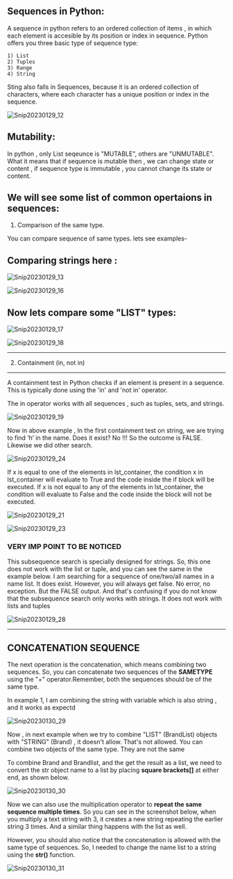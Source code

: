 Sequences in  Python:
  ------------------------

  A sequence in python refers to an ordered collection of items , in which each element is accesible by its position or index in sequence.
  Python offers you three basic type of sequence type:

    1) List
    2) Tuples
    3) Range
    4) String



Sting also falls in Sequences, because it is an ordered collection of characters, where each character has a unique position or index in the sequence.

![Snip20230129_12](https://user-images.githubusercontent.com/93876736/215327417-042d027f-d197-427e-9a6a-0c32f7732f14.png)



Mutability:
-----------

In python , only  List seqeunce is  "MUTABLE", others are "UNMUTABLE".
What it means that if sequence is mutable then , we can change state or content , if sequence type is immutable , you cannot change its state or content.


We will see some list of common opertaions in sequences:
---------------------------------------------------------


1) Comparison of the same type.


You can compare sequence of same types. lets see examples-

 Comparing strings here :
 -----------------------


![Snip20230129_13](https://user-images.githubusercontent.com/93876736/215327509-364bdc52-04a1-4c83-be87-a65f9cdaa7cb.png)

![Snip20230129_16](https://user-images.githubusercontent.com/93876736/215327947-f923af4b-1477-475d-afdd-ef7219fc675f.png)

Now lets compare some "LIST" types:
----------------------------------

![Snip20230129_17](https://user-images.githubusercontent.com/93876736/215328068-de06aff4-1513-40a8-8398-c792d914ff65.png)


![Snip20230129_18](https://user-images.githubusercontent.com/93876736/215328107-9c6cae67-a42f-4838-a8c9-cb45ebd9a698.png)


-------------------------
2) Containment (in, not in)
-------------------------

A containment test in Python checks if an element is present in a sequence. This is typically done using the 'in' and 'not in' operator.

The in operator works with all sequences , such as tuples, sets, and strings.


![Snip20230129_19](https://user-images.githubusercontent.com/93876736/215345862-cce89fcd-3a7a-4b76-805f-8ac4c052b4a8.png)

Now in above example , In the first containment test on string, we are trying to find ‘h’ in the name. 
Does it exist? No !!!
So the outcome is FALSE. Likewise we did other search.


![Snip20230129_24](https://user-images.githubusercontent.com/93876736/215349366-9c78e00d-286a-4673-9c8b-1e1f6df13559.png)



If x is equal to one of the elements in lst_container, the condition x in lst_container will evaluate to True and the code inside the if block will be executed. If x is not equal to any of the elements in lst_container, the condition will evaluate to False and the code inside the block will not be executed.


![Snip20230129_21](https://user-images.githubusercontent.com/93876736/215348814-2b2de2e5-1952-4f82-954e-38fba7d2f62d.png)



![Snip20230129_23](https://user-images.githubusercontent.com/93876736/215348902-6f7f9334-6802-4c71-a2f1-02c81ac7c0e6.png)


### VERY IMP POINT TO BE NOTICED #####


This subsequence search is specially designed for strings. 
So, this one does not work with the list or tuple, and you can see the same in the example below. I am searching for a sequence of one/two/all names in a name list. It does exist. 
However, you will always get false. No error, no exception. But the FALSE output.
And that's confusing if you do not know that the subsequence search only works with strings. It does not work with lists and tuples

![Snip20230129_28](https://user-images.githubusercontent.com/93876736/215361270-e6fbe4d8-51fe-4c48-911b-a47016e0690f.png)


--------------------------------------
CONCATENATION SEQUENCE
--------------------------------------


The next operation is the concatenation, which means combining two sequences. So, you can concatenate two sequences of the **SAMETYPE** using the "+" operator.Remember, both the sequences should be of the same type.

In example 1, I am combining the string with variable which is also string , and it works as expectd

![Snip20230130_29](https://user-images.githubusercontent.com/93876736/215458091-d2b85fcf-6d45-4f1a-a0de-6997f102182e.png)


Now , in next example when we try to combine "LIST" (BrandList) objects with "STRING" (Brand) , it doesn't allow. 
That's not allowed. You can combine two objects of the same type. They are not the same 

To combine Brand and Brandlist, and the get the result as a list, we need to convert the str object name to a list by placing **square brackets[]** at either end, as shown below.


![Snip20230130_30](https://user-images.githubusercontent.com/93876736/215458294-111cabec-9960-4619-ba46-90d33a4266c0.png)


Now we can also use the multiplication operator to **repeat the same sequence multiple times**. So you can see in the screenshot below, when you multiply a text string with 3, it creates a new string repeating the earlier string 3 times. And a similar thing happens with the list as well.


However, you should also notice that the concatenation is allowed with the same type of sequences. So, I needed to change the name list to a string using the **str()** function.

![Snip20230130_31](https://user-images.githubusercontent.com/93876736/215467787-9f207d52-8007-4de4-bff0-cc980d9f89a1.png)












 




